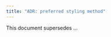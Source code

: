 ```yaml
---
title: "ADR: preferred styling method"
---
```


This document supersedes ...

<!-- @foseberg: if this supersedes another description, it probably shouldn't be empty, right? -->
